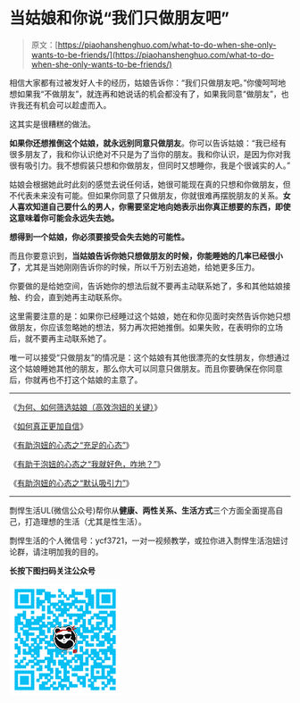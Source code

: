 # 当姑娘和你说“我们只做朋友吧”

> 原文：[https://piaohanshenghuo.com/what-to-do-when-she-only-wants-to-be-friends/](https://piaohanshenghuo.com/what-to-do-when-she-only-wants-to-be-friends/)

相信大家都有过被发好人卡的经历，姑娘告诉你：“我们只做朋友吧。”你傻呵呵地想如果我“不做朋友”，就连再和她说话的机会都没有了，如果我同意“做朋友”，也许我还有机会可以趁虚而入。

这其实是很糟糕的做法。

**如果你还想推倒这个姑娘，就永远别同意只做朋友**。你可以告诉姑娘：“我已经有很多朋友了，我和你认识绝对不只是为了当你的朋友。我和你认识，是因为你对我很有吸引力。我不想假装只想和你做朋友，但同时又想睡你，我是个很诚实的人。”

姑娘会根据她此时此刻的感觉去说任何话，她很可能现在真的只想和你做朋友，但不代表未来没有可能。但如果你同意了只做朋友，你就很难再摆脱朋友的关系。**女人喜欢知道自己要什么的男人，你需要坚定地向她表示出你真正想要的东西，即使这意味着你可能会永远失去她。**

**想得到一个姑娘，你必须要接受会失去她的可能性。**

而且你要意识到，**当姑娘告诉你她只想做朋友的时候，你能睡她的几率已经很小了**，尤其是当她刚刚告诉你的时候，所以千万别去追她，给她更多压力。

你要做的是给她空间，告诉她你的想法后就不要再主动联系她了，多和其他姑娘接触、约会，直到她再主动联系你。

这里需要注意的是：如果你已经睡过这个姑娘，她在和你见面时突然告诉你她只想做朋友，你应该忽略她的想法，努力再次把她推倒。如果失败，在表明你的立场后，就不要再主动联系她了。

唯一可以接受“只做朋友”的情况是：这个姑娘有其他很漂亮的女性朋友，你想通过这个姑娘睡她其他的朋友，那么你大可以同意只做朋友。而且你要确保在你同意后，你就再也不打这个姑娘的主意了。

* * *

《[为何、如何筛选姑娘（高效泡妞的关键）](https://mp.weixin.qq.com/s?__biz=MzIwNjgyMzMzOQ==&mid=2247484221&idx=1&sn=167b94f986e176ba560ed9c57be15b6a&chksm=971a89f9a06d00ef89726f704c21bb8574eefc1793868138e2adc859c8b54cb07a2430d65f12&scene=21#wechat_redirect)》

《[如何真正更加自信](https://mp.weixin.qq.com/s?__biz=MzIwNjgyMzMzOQ==&mid=2247484245&idx=1&sn=761247a15442422a4d475192343ac4d6&chksm=971a8991a06d0087a60f0f52fc5e7c356c97af61fa956ed25b3568957682af4585a33a1ec0da&scene=21#wechat_redirect)》

《[有助泡妞的心态之“充足的心态”](https://mp.weixin.qq.com/s?__biz=MzIwNjgyMzMzOQ==&mid=2247484161&idx=1&sn=d08d8198ed3715940ebc0352bf4998cd&chksm=971a89c5a06d00d395ee9d7923d9bc4a134fb0b42f2f75e3be6dfeb54c3df8cf7773bdc98fd6&scene=21#wechat_redirect)》

《[有助于泡妞的心态之“我就好色，咋地？”](https://mp.weixin.qq.com/s?__biz=MzIwNjgyMzMzOQ==&mid=2247484170&idx=1&sn=c8f37f6361ebcc52f5971e3ca6fdd776&chksm=971a89cea06d00d8119a7f408a92644c3aed337271903d58917bf085e082f3d1554af16b413e&scene=21#wechat_redirect)》

《[有助泡妞的心态之“默认吸引力”](https://mp.weixin.qq.com/s?__biz=MzIwNjgyMzMzOQ==&mid=2247484179&idx=1&sn=3bc0a690602abd0f206c7f7398383bc8&chksm=971a89d7a06d00c172af2c905456966209ffd5c2f09a3da3ddbc1068cdcf391f67901a9796e8&scene=21#wechat_redirect)》

* * *

剽悍生活UL(微信公众号)帮你从**健康、两性关系、生活方式**三个方面全面提高自己，打造理想的生活（尤其是性生活）。

剽悍生活的个人微信号：ycf3721，一对一视频教学，或拉你进入剽悍生活泡妞讨论群，请注明加我的目的。

**长按下图扫码关注公众号**

![](img/10e9290f2027a360ca5740d0c369b94c.png)



